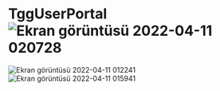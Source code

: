 # TggUserPortal![Ekran görüntüsü 2022-04-11 020728](https://user-images.githubusercontent.com/32267961/162645245-bbae35ce-7c3f-4da7-9e7d-573905ee591a.jpg)
![Ekran görüntüsü 2022-04-11 012241](https://user-images.githubusercontent.com/32267961/162645259-04aba56c-a10b-4eee-97ab-754a714dd0b9.jpg)
![Ekran görüntüsü 2022-04-11 015941](https://user-images.githubusercontent.com/32267961/162645262-96e64ab3-7ad5-487a-bdcd-2db140e9fd1c.jpg)
